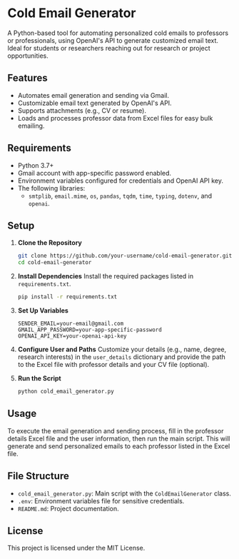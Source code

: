 # Cold Email Generator

A Python-based tool for automating personalized cold emails to professors or professionals, using OpenAI's API to generate customized email text. Ideal for students or researchers reaching out for research or project opportunities.

## Features
- Automates email generation and sending via Gmail.
- Customizable email text generated by OpenAI's API.
- Supports attachments (e.g., CV or resume).
- Loads and processes professor data from Excel files for easy bulk emailing.

## Requirements

- Python 3.7+
- Gmail account with app-specific password enabled.
- Environment variables configured for credentials and OpenAI API key.
- The following libraries:
  - `smtplib`, `email.mime`, `os`, `pandas`, `tqdm`, `time`, `typing`, `dotenv`, and `openai`.

## Setup

1. **Clone the Repository**
   ```bash
   git clone https://github.com/your-username/cold-email-generator.git
   cd cold-email-generator
   ```

2. **Install Dependencies**
   Install the required packages listed in `requirements.txt`.
   ```bash
   pip install -r requirements.txt
   ```

3. **Set Up Variables**
   ```
   SENDER_EMAIL=your-email@gmail.com
   GMAIL_APP_PASSWORD=your-app-specific-password
   OPENAI_API_KEY=your-openai-api-key
   ```

5. **Configure User and Paths**
   Customize your details (e.g., name, degree, research interests) in the `user_details` dictionary and provide the path to the Excel file with professor details and your CV file (optional).

6. **Run the Script**
   ```bash
   python cold_email_generator.py
   ```

## Usage

To execute the email generation and sending process, fill in the professor details Excel file and the user information, then run the main script. This will generate and send personalized emails to each professor listed in the Excel file.

## File Structure

- `cold_email_generator.py`: Main script with the `ColdEmailGenerator` class.
- `.env`: Environment variables file for sensitive credentials.
- `README.md`: Project documentation.

## License

This project is licensed under the MIT License.
